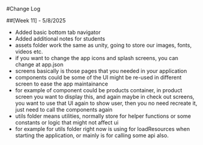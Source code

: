 #Change Log

##[Week 11] - 5/8/2025

- Added basic bottom tab navigator
- Added additional notes for students
- assets folder work the same as unity, going to store our images, fonts, videos etc.
- if you want to change the app icons and splash screens, you can change at app.json
- screens basically is those pages that you needed in your application
- components could be some of the UI might be re-used in different screen to ease the app maintainance
- for example of component could be products container, in product screen you want to display this, and again maybe in check out screens, you want to use that UI again to show user, then you no need recreate it, just need to call the components again
- utils folder means utilities, normally store for helper functions or some constants or logic that might not affect ui
- for example for utils folder right now is using for loadResources when starting the application, or mainly is for calling some api also.
